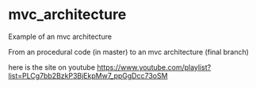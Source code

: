 # mvc_architecture
Example of an mvc architecture

From an procedural code (in master)
to an mvc architecture (final branch)

here is the site on youtube
https://www.youtube.com/playlist?list=PLCg7bb2BzkP3BjEkpMw7_ppGgDcc73oSM
